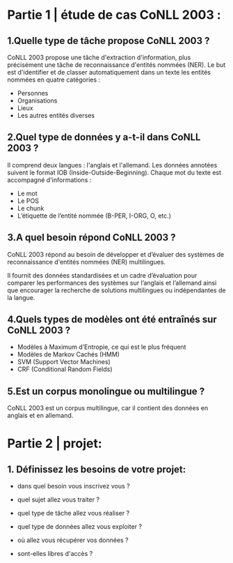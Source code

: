 # Partie 1 | étude de cas CoNLL 2003 :


   ## 1.Quelle type de tâche propose CoNLL 2003 ?

   CoNLL 2003 propose une tâche d'extraction d'information, plus précisément une tâche de reconnaissance d'entités nommées (NER).
   Le but est d'identifier et de classer automatiquement dans un texte les entités nommées en quatre catégories :
   - Personnes 
   - Organisations 
   - Lieux 
   - Les autres entités diverses 
   
   ## 2.Quel type de données y a-t-il dans CoNLL 2003 ?

   Il comprend deux langues : l'anglais et l'allemand.
   Les données annotées suivent le format IOB (Inside-Outside-Beginning). Chaque mot du texte est accompagné d'informations :
   - Le mot 
   - Le POS 
   - Le chunk
   - L’étiquette de l’entité nommée (B-PER, I-ORG, O, etc.)

   ## 3.A quel besoin répond CoNLL 2003 ?
   CoNLL 2003 répond au besoin de développer et d’évaluer des systèmes de reconnaissance d'entités nommées (NER) multilingues.

   Il fournit des données standardisées et un cadre d’évaluation pour comparer les performances des systèmes sur l’anglais et l’allemand ainsi que encourager la recherche de solutions multilingues ou indépendantes de la langue.

   ## 4.Quels types de modèles ont été entraînés sur CoNLL 2003 ?
   - Modèles à Maximum d’Entropie, ce qui est le plus fréquent
   - Modèles de Markov Cachés (HMM)
   - SVM (Support Vector Machines)
   - CRF (Conditional Random Fields)

  ## 5.Est un corpus monolingue ou multilingue ?
  CoNLL 2003 est un corpus multilingue, car il contient des données en anglais et en allemand.



  # Partie 2 | projet:

   ## 1. Définissez les besoins de votre projet:

- dans quel besoin vous inscrivez vous ?

- quel sujet allez vous traiter ?

- quel type de tâche allez vous réaliser ?

-  quel type de données allez vous exploiter ?

- où allez vous récupérer vos données ?

- sont-elles libres d'accès ?

